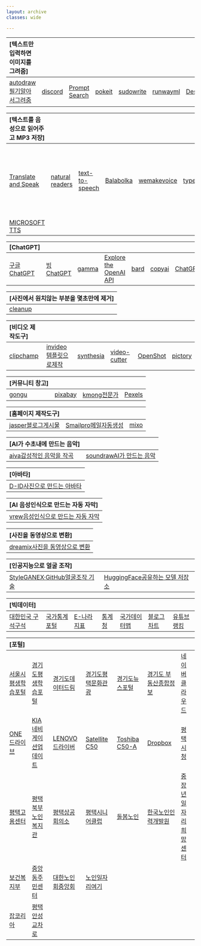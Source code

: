 ```yaml
---
layout: archive
classes: wide

---
```


|[텍스트만 입력하면 이미지를 그려줌]|     |      |      |      |      |      |      |      |      |
| :--- | :--- | :--- | :--- | :--- | :--- | :--- | :--- | :--- | :--- |
| [autodraw필기알아서그려줌](https://www.autodraw.com/) | [discord](https://discord.com/channels/662267976984297473/@home) | [Prompt Search](https://www.ptsearch.info/home/) | [pokeit](https://pokeit.ai/) | [sudowrite](https://www.sudowrite.com/app#) | [runwayml](https://app.runwayml.com/video-tools/teams/jangwookchoi1/ai-tools) | [Designer](https://designer.microsoft.com/) | [DALL·E](https://labs.openai.com/) | [prompthero검색](https://prompthero.com/stable-diffusion-prompts) | [파파고](https://download.beer/app/papago/) |


|[텍스트를 음성으로 읽어주고 MP3 저장]|     |      |      |      |      |      |      |      |
| :--- | :--- | :--- | :--- | :--- | :--- | :--- | :--- | :--- |
| [Translate and Speak](https://imtranslator.net/translate-and-speak/) | [natural readers](https://www.naturalreaders.com/online/) | [text-to-speech](https://text-to-speech.imtranslator.net/speech.asp) | [Balabolka](http://www.cross-plus-a.com/kr/balabolka.htm) | [wemakevoice](https://www.wemakevoice.com/freetts) | [typecast](https://app.typecast.ai/ko/login?nextPath=%2Fko%2Fdashboard) | [네이버 클로바더빙](https://clovadubbing.naver.com/) | [Panopreter](https://download.pcsystemfix.com/drivers/?brand=Windows&logo=windows&gclid=EAIaIQobChMImITU8aTU_gIVMJfRBB0YlQNUEAEYASAAEgIPTvD_BwE) | [GOOGLE TTS](https://www.appurse.com/com.google.android.tts.html?gclid=CjwKCAjwxr2iBhBJEiwAdXECw88R6Y5KVs5rxp4Bl7IG4rHuK3nsdOhNbvhnexeLP5p11cMp9MVEbBoCOLAQAvD_BwE) |
[MICROSOFT TTS](http://singingdalong.blogspot.com/2021/07/Microsoft-TTS-apk.html) | []() | []() | []() | []() | []() | []() | []() | []() |


|[ChatGPT]|     |      |      |      |      |      |
| :--- | :--- | :--- | :--- | :--- | :--- | :--- |
| [구글ChatGPT](https://chat.openai.com/chat) |  [빙ChatGPT](https://www.bing.com/?setlang=en&cc=kr&cc=KR)  | [gamma](https://gamma.app/docs/Untitled-srwoouffzxbxqrg?mode=doc#card-lnyedjdanu30cv6)  | [Explore the OpenAI API](https://platform.openai.com/overview) | [bard](https://bard.google.com/?hl=en) | [copyai](https://app.copy.ai/projects/25077331?tool=chat&tab=results) | [ChatGPTexel](https://drive.google.com/file/d/1EBqu1F7zMbLC121afBWaI2tEIZw07Lcg/view?usp=share_link) | 


|[사진에서 원치않는 부분을 몇초만에 제거]|
| :--- |
| [cleanup](https://cleanup.pictures/) |


|[비디오 제작도구]|     |      |      |      |      |
| :--- | :--- | :--- | :--- | :--- | :--- |
| [clipchamp](https://app.clipchamp.com/) | [invideo템플릿으로제작](https://invideo.io/workflow/marketing-templates) | [synthesia](https://www.synthesia.io/) | [video-cutter](https://video-cutter-js.com/kr/) | [OpenShot](https://www.openshot.org/) | [pictory](https://app.pictory.ai/textinput) |


|[커뮤니티 창고]|     |      |      |
| :--- | :--- | :--- | :--- |
| [gongu](https://gongu.copyright.or.kr/gongu/main/main.do) | [pixabay](https://pixabay.com/ko/sound-effects/search/rain%20falling/?manual_search=1) | [kmong전문가](https://kmong.com/) | [Pexels](https://www.pexels.com/ko-kr/videos/) |


|[홈페이지 제작도구]|     |      |
| :--- | :--- | :--- |
| [jasper블로그게시물](https://www.jasper.ai/) | [Smailpro메일자동생성](https://smailpro.com/) | [mixo](https://app.mixo.io/sites/UZzgZVo8YK7SDaTwTFwt) |


|[AI가 수초내에 만드는 음악]|     |
| :--- | :--- |
| [aiva감성적인 음악을 작곡](https://www.aiva.ai/) | [soundrawAI가 만드는 음악](https://soundraw.io/create_music) |


|[아바타]|
| :--- |
| [D-ID사진으로 만드는 아바타](https://studio.d-id.com/?video=tlk_fa1ueJObWfSiYe4RT57u2) |


|[AI 음성인식으로 만드는 자동 자막]|
| :--- |
| [vrew음성인식으로 만드는 자동 자막](https://vrew.voyagerx.com/ko/) |


|[사진을 동영상으로 변환]|
| :--- |
| [dreamix사진을 동영상으로 변환](https://dreamix-video-editing.github.io/) |


|[인공지능으로 얼굴 조작]|     |
| :--- | :--- |
| [StyleGANEX·GitHub얼굴조작 기술](https://github.com/williamyang1991/StyleGANEX/actions) | [HuggingFace공유하는 모델 저장소](https://huggingface.co/spaces/PKUWilliamYang/StyleGANEX) |


|[빅데이터]|     |     |     |     |     |     |
| :--- | :--- | :--- | :--- | :--- | :--- | :--- |
[대한민국 구석구석](https://korean.visitkorea.or.kr/main/main.do#home) | [국가통계포털](https://kosis.kr/index/index.do) | [E-나라 지표](https://www.index.go.kr/potal/idx/keyBord.do) | [통계청](https://kostat.go.kr/portal/korea/index.action) | [국가데이터맵](https://www.data.go.kr/tcs/opd/ndm/view.do) | [블로그차트](https://www.blogchart.co.kr/chart/theme) | [유튜브랭킹](https://youtube-rank.com/) |


|[포털]|     |      |      |      |      |      |
| :--- | :--- | :--- | :--- | :--- | :--- | :--- |
| [서울시평생학습포털](https://sll.seoul.go.kr/main/MainView.do) | [경기도평생학습포털](https://www.gseek.kr/member/rl/main.do) | [경기도데이터드림](https://data.gg.go.kr/portal/mainPage.do) | [경기도평택문화관광](https://www.pyeongtaek.go.kr/tour/main.do) | [경기도뉴스포털](https://gnews.gg.go.kr/news/news_detail_m.do?number=202111111657067108C070) | [경기도 부동산종합정보](https://gris.gg.go.kr/ost/oneStopView.do) | [네이버클라우드](https://mybox.naver.com/about/introduce) |
| [ONE드라이브](https://onedrive.live.com/?id=AFE24E4AFACE3B0D%21102&cid=AFE24E4AFACE3B0D) | [KIA네비게이션업데이트](https://update.kia.com/KR/KO/updateGuide) | [LENOVO드라이버](https://pcsupport.lenovo.com/ca/ko/products/laptops-and-netbooks/300-series/330-15ikb-type-81dc/81dc/81dc004ukr/pf17zx37/downloads/automatic-driver-update) | [Satellite C50](http://toshibadriversdownload.com/satellite-c50-ast3nx4-windows-8-1-64bit-drivers/) | [Toshiba C50-A](https://www.driverscape.com/manufacturers/toshiba/laptops-desktops/satellite-c50-a/34352) | [Dropbox](https://www.dropbox.com/login?cont=https%3A%2F%2Fwww.dropbox.com%2Fhome) | [평택시청](https://www.pyeongtaek.go.kr/intro.jsp) |
| [평택고용센터](https://www.work.go.kr/pyeongtaek/main.do) | [평택북부노인복지관](https://www.pyeongtaek.go.kr/intro.jsp) | [평택상공회의소](https://pyeongtaekcci.korcham.net/front/user/main.do) | [평택시니어클럽](http://www.ptseniorclub.or.kr/) | [돌봄노인](https://bbnoin.or.kr:41004/) | [한국노인인력개발원](https://www.kordi.or.kr/main.do) | [중장년일자리희망센터](http://pyeongtaekcci.korcham.net/front/board/boardContentsView.do?boardId=10160&contId=49064&menuId=1318) |
| [보건복지부](http://www.mohw.go.kr) | [중앙동주민센터](https://www.pyeongtaek.go.kr/csc/jungang/contents.do?mId=0205000000) | [대한노인회중앙회](http://www.koreapeople.co.kr/) | [노인일자리여기](https://www.seniorro.or.kr:4431) |
[잡코리아](https://www.jobkorea.co.kr/) | [평택안성교차로](http://www.ptkcr.com/) | []() |


